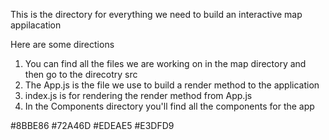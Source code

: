 This is the directory for everything we need to build an interactive map appilacation

Here are some directions
1. You can find all the files we are working on in the map directory and then go to the direcotry src
2. The App.js is the file we use to build a render method to the application
3. index.js is for rendering the render method from App.js
4. In the Components directory you'll find all the components for the app

#8BBE86
#72A46D
#EDEAE5
#E3DFD9